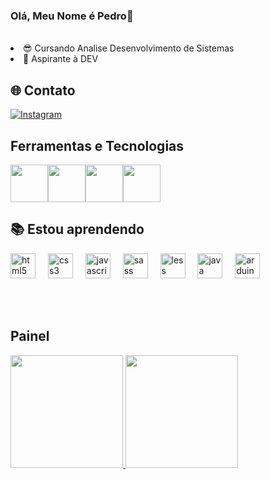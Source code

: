 ### Olá, Meu Nome é Pedro👋

<!--
**PedroVazN/PedroVazN** is a ✨ _special_ ✨ repository because its `README.md` (this file) appears on your GitHub profile.

Here are some ideas to get you started:

- 🔭 I’m currently working on ...
- 🌱 I’m currently learning ...
- 👯 I’m looking to collaborate on ...
- 🤔 I’m looking for help with ...
- 💬 Ask me about ...
- 📫 How to reach me: ...
- 😄 Pronouns: ...
- ⚡ Fun fact: ...
-->

<br>
<li>😎 Cursando Analise Desenvolvimento de Sistemas</li>
<li>🥱 Aspirante à DEV</li>

## 🌐 Contato
[![Instagram](https://img.shields.io/badge/Instagram-%23E4405F.svg?logo=Instagram&logoColor=white)](https://www.instagram.com/pedro_vazn/?next=%2F)


## Ferramentas e Tecnologias
<img src="https://cdn.jsdelivr.net/gh/devicons/devicon/icons/google/google-original-wordmark.svg" width="60" height="60" /><img src="https://cdn.jsdelivr.net/gh/devicons/devicon/icons/ie10/ie10-original.svg" width="60" height="60" /><img src="https://cdn.jsdelivr.net/gh/devicons/devicon/icons/github/github-original-wordmark.svg" width="60" height="60"/><img src="https://cdn.jsdelivr.net/gh/devicons/devicon/icons/vscode/vscode-original.svg" width="60" height="60" />
## 📚 Estou aprendendo
<div align="left">
  <img src="https://cdn.jsdelivr.net/gh/devicons/devicon/icons/html5/html5-original.svg" height="40" alt="html5 logo"  />
  <img width="12" />
  <img src="https://cdn.jsdelivr.net/gh/devicons/devicon/icons/css3/css3-original.svg" height="40" alt="css3 logo"  />
  <img width="12" />
  <img src="https://cdn.jsdelivr.net/gh/devicons/devicon/icons/javascript/javascript-original.svg" height="40" alt="javascript logo"  />
  <img width="12" />
  <img src="https://cdn.jsdelivr.net/gh/devicons/devicon/icons/sass/sass-original.svg" height="40" alt="sass logo"  />
  <img width="12" />
  <img src="https://cdn.jsdelivr.net/gh/devicons/devicon/icons/less/less-plain-wordmark.svg" height="40" alt="less logo"  />
  <img width="12" />
  <img src="https://cdn.jsdelivr.net/gh/devicons/devicon/icons/java/java-original.svg" height="40" alt="java logo"  />
  <img width="12" />
  <img src="https://cdn.jsdelivr.net/gh/devicons/devicon/icons/arduino/arduino-original.svg" height="40" alt="arduino logo"  />
</div>

<br><br>

## Painel
<div> 
<a href="https://github.com/PedroVazN"> <img height="180em" src="https://github-readme-stats.vercel.app/api/top-langs/?username=PedroVazN&layout=compact&langs_count=7&theme=dracula"/> <img height="180em" src="https://github-readme-stats.vercel.app/api?username=PedroVazN&show_icons=true&theme=dracula&include_all_commits=true&count_private=true"/> 
</div>

